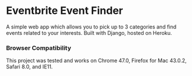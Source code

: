 # Eventbrite Event Finder

A simple web app which allows you to pick up to 3 categories and find events related to your interests.
Built with Django, hosted on Heroku.

### Browser Compatibility
This project was tested and works on Chrome 47.0, Firefox for Mac 43.0.2, Safari 8.0, and IE11.
